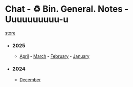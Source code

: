 # Chat - ♻️ Bin. General. Notes - Uuuuuuuuuu-u</h3>

[store](../)


- ### 2025
   - [April](2025/04) - [March](2025/03) - [February](2025/02) - [January](2025/01)

- ### 2024
   - [December](2024/12)
